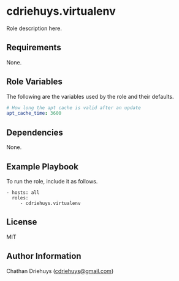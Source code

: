 cdriehuys.virtualenv
=========

Role description here.

Requirements
------------

None.

Role Variables
--------------

The following are the variables used by the role and their defaults.

```YAML
# How long the apt cache is valid after an update
apt_cache_time: 3600
```

Dependencies
------------

None.

Example Playbook
----------------

To run the role, include it as follows.

    - hosts: all
      roles:
         - cdriehuys.virtualenv

License
-------

MIT

Author Information
------------------

Chathan Driehuys (cdriehuys@gmail.com)
